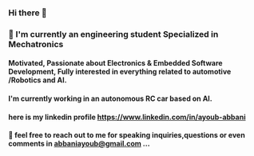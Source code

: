 ### Hi there 👋

<!---->

### 🔭 I'm currently an engineering student Specialized in Mechatronics
#### Motivated, Passionate about Electronics & Embedded Software Development, Fully interested in everything related to automotive /Robotics and AI.
#### I'm currently working in an autonomous RC car based on AI.
#### here is my linkedin profile https://www.linkedin.com/in/ayoub-abbani 

#### 💬 feel free to reach out to me for speaking inquiries,questions or even comments in abbaniayoub@gmail.com ...


